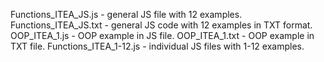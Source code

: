 Functions_ITEA_JS.js - general JS file with 12 examples.
Functions_ITEA_JS.txt - general JS code with 12 examples in TXT format.
OOP_ITEA_1.js - OOP example in JS file.
OOP_ITEA_1.txt - OOP example in TXT file.
Functions_ITEA_1-12.js - individual JS files with 1-12 examples.
